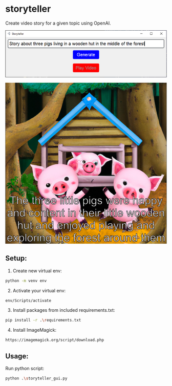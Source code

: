 # storyteller
Create video story for a given topic using OpenAI.

![alt text](https://github.com/dawmro/storyteller/blob/main/images/app_view.png?raw=true)


![alt text](https://github.com/dawmro/storyteller/blob/main/images/story_clip.png?raw=true)

## Setup:
1. Create new virtual env:
``` sh
python -m venv env
```
2. Activate your virtual env:
``` sh
env/Scripts/activate
```
3. Install packages from included requirements.txt:
``` sh
pip install -r .\requirements.txt
```
4. Install ImageMagick:
``` sh
https://imagemagick.org/script/download.php
```

## Usage:
Run python script:
``` sh
python .\storyteller_gui.py
```


